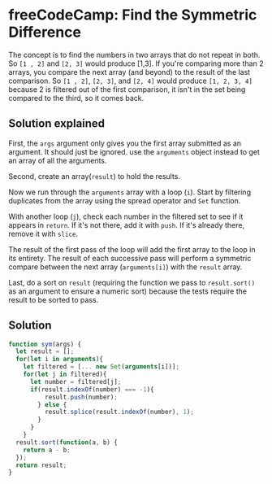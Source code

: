 # freeCodeCamp: Find the Symmetric Difference

The concept is to find the numbers in two arrays that do not repeat in both. So `[1 , 2]` and `[2, 3]` would produce [1,3]. If you're comparing more than 2 arrays, you compare the next array (and beyond) to the result of the last comparison. So `[1 , 2]`, `[2, 3]`, and `[2, 4]` would produce `[1, 2, 3, 4]` because 2 is filtered out of the first comparison, it isn't in the set being compared to the third, so it comes back.

## Solution explained

First, the `args` argument only gives you the first array submitted as an argument. It should just be ignored. use the `arguments` object instead to get an array of all the arguments.

Second, create an array(`result`) to hold the results.

Now we run through the `arguments` array with a loop (`i`). Start by filtering duplicates from the array using the spread operator and `Set` function. 

With another loop (`j`), check each number in the filtered set to see if it appears in `return`. If it's not there, add it with `push`. If it's already there, remove it with `slice`.

The result of the first pass of the loop will add the first array to the loop in its entirety. The result of each successive pass will perform a symmetric compare between the next array (`arguments[i]`) with the `result` array.

Last, do a sort on `result` (requiring the function we pass to `result.sort()` as an argument to ensure a numeric sort) because the tests require the result to be sorted to pass.

## Solution

```javascript
function sym(args) {
  let result = [];
  for(let i in arguments){
    let filtered = [... new Set(arguments[i])];
    for(let j in filtered){
      let number = filtered[j];  
      if(result.indexOf(number) === -1){
          result.push(number);
        } else {
          result.splice(result.indexOf(number), 1);
        }
      }
    }
  result.sort(function(a, b) {
    return a - b;
  });
  return result;
}
```